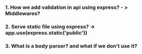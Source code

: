 ### 1. How we add validation in api using express? - > Middlewares?
### 2. Serve static file using express? -> app.use(express.static('public'))
### 3. What is a body parser? and what if we don't use it?